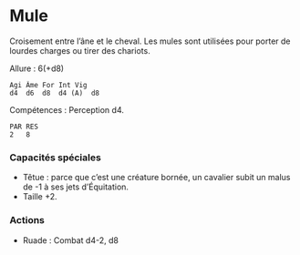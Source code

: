 
# Mule
Croisement entre l’âne et le cheval. Les mules sont utilisées pour porter de lourdes charges ou tirer des chariots.

Allure : 6(+d8)

	Agi	Âme	For	Int	Vig
	d4	d6	d8	d4 (A)	d8

Compétences : Perception d4.

	PAR	RES
	2	8

### Capacités spéciales
- Têtue : parce que c’est une créature bornée, un cavalier subit un malus de -1 à ses jets d’Équitation.
- Taille +2.

### Actions
- Ruade : Combat d4-2, d8

